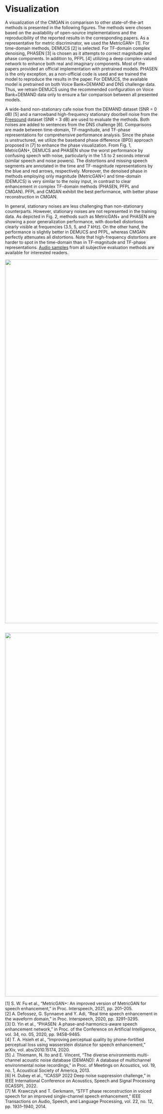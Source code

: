 # Visualization
A visualization of the CMGAN in comparison to other state-of-the-art methods is presented in the following figures.
The methods were chosen based on the availability of open-source implementations and the reproducibility
of the reported results in the corresponding papers. As a representative for metric discriminator, we used the
MetricGAN+ [1]. For time-domain methods, DEMUCS [2] is selected. For TF-domain complex denoising,
PHASEN [3] is chosen as it attempts to correct magnitude and phase components. In addition to, PFPL
[4] utilizing a deep complex-valued network to enhance both real and imaginary components. Most of the
papers provided an official implementation with pretrained models. PHASEN is the only exception, as a
non-official code is used and we trained the model to reproduce the results in the paper. For DEMUCS,
the available model is pretrained on both Voice Bank+DEMAND and DNS challenge data. Thus, we
retrain DEMUCS using the recommended configuration on Voice Bank+DEMAND data only to ensure a
fair comparison between all presented models.<br>

A wide-band non-stationary cafe noise from the DEMAND dataset (SNR = 0 dB) [5] and a narrowband
high-frequency stationary doorbell noise from the [Freesound](https://freesound.org/) dataset (SNR = 3 dB) are used to
evaluate the methods. Both noises are added to sentences from the DNS challenge [6]. Comparisons are
made between time-domain, TF-magnitude, and TF-phase representations for comprehensive performance
analysis. Since the phase is unstructured, we utilize the baseband phase difference (BPD) approach
proposed in [7] to enhance the phase visualization. From Fig. 1, MetricGAN+, DEMUCS and PHASEN
show the worst performance by confusing speech with noise, particularly in the 1.5 to 2 seconds interval
(similar speech and noise powers). The distortions and missing speech segments are annotated in the time
and TF-magnitude representations by the blue and red arrows, respectively. Moreover, the denoised phase in methods
employing only magnitude (MetricGAN+) and time-domain (DEMUCS) is very similar to the noisy input,
in contrast to clear enhancement in complex TF-domain methods (PHASEN, PFPL and CMGAN). PFPL
and CMGAN exhibit the best performance, with better phase reconstruction in CMGAN.<br>

In general, stationary noises are less challenging than non-stationary counterparts. However, stationary
noises are not represented in the training data. As depicted in Fig. 2, methods such as MetricGAN+
and PHASEN are showing a poor generalization performance, with doorbell distortions clearly visible
at frequencies (3.5, 5, and 7 kHz). On the other hand, the performance is slightly better in DEMUCS
and PFPL, whereas CMGAN perfectly attenuates all distortions. Note that high-frequency distortions are
harder to spot in the time-domain than in TF-magnitude and TF-phase representations. [Audio samples](https://sherifabdulatif.github.io/) 
from all subjective evaluation methods are available for interested readers.

<img src="https://github.com/ruizhecao96/CMGAN/blob/main/Visualizations/wb_noise_svg_w.png" width="1200px"> <br><br>

<img src="https://github.com/ruizhecao96/CMGAN/blob/main/Visualizations/nb_noise_svg_w.png" width="1200px">

[1] S. W. Fu et al., “MetricGAN+: An improved version of MetricGAN for speech enhancement,” in Proc. Interspeech, 2021, pp. 201–205.<br>
[2] A. Defossez, G. Synnaeve and Y. Adi, “Real time speech enhancement in the waveform domain,” in Proc. Interspeech, 2020, pp.
3291–3295.<br>
[3] D. Yin et al., “PHASEN: A phase-and-harmonics-aware speech enhancement network,” in Proc. of the Conference on Artificial
Intelligence, vol. 34, no. 05, 2020, pp. 9458–9465.<br>
[4] T. A. Hsieh et al., “Improving perceptual quality by phone-fortified perceptual loss using wasserstein distance for speech enhancement,”
arXiv, vol. abs/2010.15174, 2020.<br>
[5] J. Thiemann, N. Ito and E. Vincent, “The diverse environments multi-channel acoustic noise database (DEMAND): A database of
multichannel environmental noise recordings,” in Proc. of Meetings on Acoustics, vol. 19, no. 1, Acoustical Society of America, 2013.<br>
[6] H. Dubey et al., “ICASSP 2022 Deep noise suppression challenge,” in IEEE International Conference on Acoustics, Speech and Signal
Processing (ICASSP), 2022.<br>
[7] M. Krawczyk and T. Gerkmann, “STFT phase reconstruction in voiced speech for an improved single-channel speech enhancement,”
IEEE Transactions on Audio, Speech, and Language Processing, vol. 22, no. 12, pp. 1931–1940, 2014.<br>
